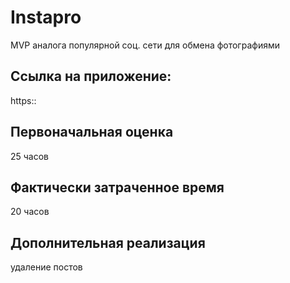 # Instapro

MVP аналога популярной соц. сети для обмена фотографиями

## Ссылка на приложение:

https::

## Первоначальная оценка

25 часов

## Фактически затраченное время

20 часов

## Дополнительная реализация

удаление постов